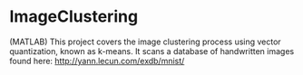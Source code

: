 # ImageClustering
(MATLAB) This project covers the image clustering process using vector quantization, known as k-means. It scans a database of handwritten images found here: http://yann.lecun.com/exdb/mnist/


